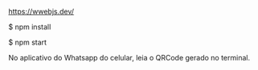 https://wwebjs.dev/

$ npm install

$ npm start

No aplicativo do Whatsapp do celular, leia o QRCode gerado no terminal.
